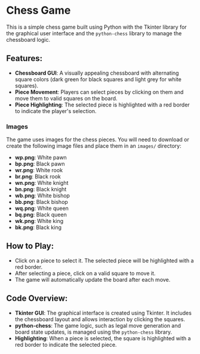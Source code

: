 # Chess Game

This is a simple chess game built using Python with the Tkinter library for the graphical user interface and the `python-chess` library to manage the chessboard logic.

## Features:
- **Chessboard GUI**: A visually appealing chessboard with alternating square colors (dark green for black squares and light grey for white squares).
- **Piece Movement**: Players can select pieces by clicking on them and move them to valid squares on the board.
- **Piece Highlighting**: The selected piece is highlighted with a red border to indicate the player's selection.


### Images
The game uses images for the chess pieces. You will need to download or create the following image files and place them in an `images/` directory:

- **wp.png**: White pawn
- **bp.png**: Black pawn
- **wr.png**: White rook
- **br.png**: Black rook
- **wn.png**: White knight
- **bn.png**: Black knight
- **wb.png**: White bishop
- **bb.png**: Black bishop
- **wq.png**: White queen
- **bq.png**: Black queen
- **wk.png**: White king
- **bk.png**: Black king

## How to Play:
- Click on a piece to select it. The selected piece will be highlighted with a red border.
- After selecting a piece, click on a valid square to move it.
- The game will automatically update the board after each move.

## Code Overview:
- **Tkinter GUI**: The graphical interface is created using Tkinter. It includes the chessboard layout and allows interaction by clicking the squares.
- **python-chess**: The game logic, such as legal move generation and board state updates, is managed using the `python-chess` library.
- **Highlighting**: When a piece is selected, the square is highlighted with a red border to indicate the selected piece.
